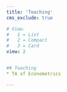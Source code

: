 ```yaml
---
title: 'Teaching'
cms_exclude: true

# View.
#   1 = List
#   2 = Compact
#   3 = Card
view: 2


## Teaching 
* TA of Econometrics 

---
```

